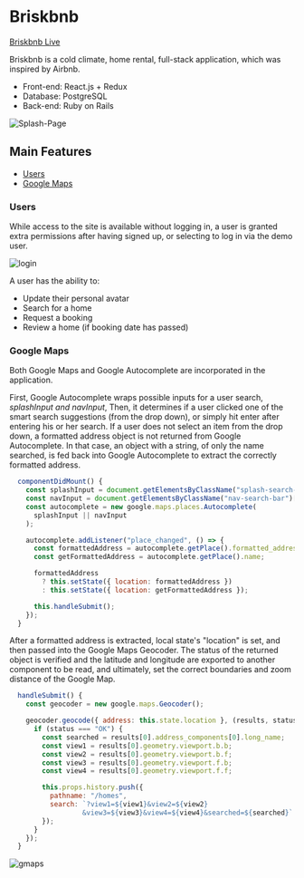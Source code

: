 # Briskbnb

[Briskbnb Live][heroku]

[heroku]: https://briskbnb.herokuapp.com

Briskbnb is a cold climate, home rental, full-stack application, which was inspired by Airbnb.

- Front-end: React.js + Redux
- Database: PostgreSQL
- Back-end: Ruby on Rails

![Splash-Page](./readme_images/splash.png)

## Main Features

- [Users](#users)
- [Google Maps](#google-maps)

### Users

While access to the site is available without logging in, a user is granted extra permissions after having signed up, or selecting to log in via the demo user.

![login](./readme_images/loginGif.gif)

A user has the ability to:

- Update their personal avatar
- Search for a home
- Request a booking
- Review a home (if booking date has passed)

### Google Maps

Both Google Maps and Google Autocomplete are incorporated in the application.

First, Google Autocomplete wraps possible inputs for a user search, _splashInput and navInput_, Then, it determines if a user clicked one of the smart search suggestions (from the drop down), or simply hit enter after entering his or her search. If a user does not select an item from the drop down, a formatted address object is not returned from Google Autocomplete. In that case, an object with a string, of only the name searched, is fed back into Google Autocomplete to extract the correctly formatted address.

```js
  componentDidMount() {
    const splashInput = document.getElementsByClassName("splash-search-bar")[0];
    const navInput = document.getElementsByClassName("nav-search-bar")[0];
    const autocomplete = new google.maps.places.Autocomplete(
      splashInput || navInput
    );

    autocomplete.addListener("place_changed", () => {
      const formattedAddress = autocomplete.getPlace().formatted_address;
      const getFormattedAddress = autocomplete.getPlace().name;

      formattedAddress
        ? this.setState({ location: formattedAddress })
        : this.setState({ location: getFormattedAddress });

      this.handleSubmit();
    });
  }
```

After a formatted address is extracted, local state's "location" is set, and then passed into the Google Maps Geocoder. The status of the returned object is verified and the latitude and longitude are exported to another component to be read, and ultimately, set the correct boundaries and zoom distance of the Google Map.

```js
  handleSubmit() {
    const geocoder = new google.maps.Geocoder();

    geocoder.geocode({ address: this.state.location }, (results, status) => {
      if (status === "OK") {
        const searched = results[0].address_components[0].long_name;
        const view1 = results[0].geometry.viewport.b.b;
        const view2 = results[0].geometry.viewport.b.f;
        const view3 = results[0].geometry.viewport.f.b;
        const view4 = results[0].geometry.viewport.f.f;

        this.props.history.push({
          pathname: "/homes",
          search: `?view1=${view1}&view2=${view2}
                  &view3=${view3}&view4=${view4}&searched=${searched}`
        });
      }
    });
  }
```

![gmaps](./readme_images/gmapsGif.gif)
